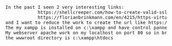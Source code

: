 <pre>
In the past I seen 2 very interesting links:
            https://shellcreeper.com/how-to-create-valid-ssl-in-localhost-for-xampp/
            https://florianbrinkmann.com/en/4215/https-virtual-hosts-xampp/
and I want to reduce the work to create the url like https://site.test  if have xampp already installed on windows 10.
The my xampp is installed on c:\xampp and have control pannel.
My webserver apache work on my localhost on port 80 so in browser have called with http://localhost:8081
the wwwroot directory is c:\xampp\htdocs
</pre>

